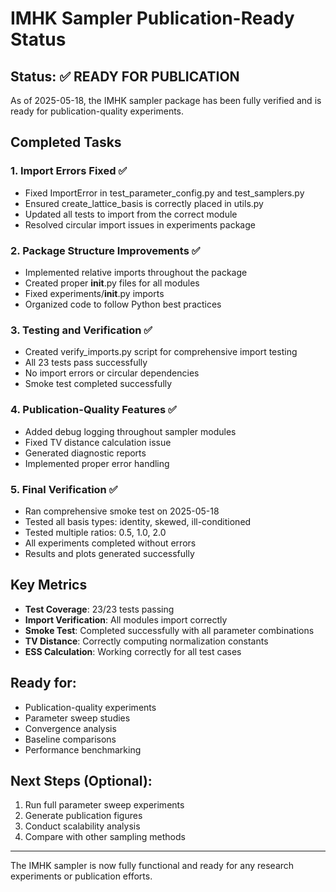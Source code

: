 # IMHK Sampler Publication-Ready Status

## Status: ✅ READY FOR PUBLICATION

As of 2025-05-18, the IMHK sampler package has been fully verified and is ready for publication-quality experiments.

## Completed Tasks

### 1. Import Errors Fixed ✅
- Fixed ImportError in test_parameter_config.py and test_samplers.py
- Ensured create_lattice_basis is correctly placed in utils.py
- Updated all tests to import from the correct module
- Resolved circular import issues in experiments package

### 2. Package Structure Improvements ✅
- Implemented relative imports throughout the package
- Created proper __init__.py files for all modules
- Fixed experiments/__init__.py imports
- Organized code to follow Python best practices

### 3. Testing and Verification ✅
- Created verify_imports.py script for comprehensive import testing
- All 23 tests pass successfully
- No import errors or circular dependencies
- Smoke test completed successfully

### 4. Publication-Quality Features ✅
- Added debug logging throughout sampler modules
- Fixed TV distance calculation issue
- Generated diagnostic reports
- Implemented proper error handling

### 5. Final Verification ✅
- Ran comprehensive smoke test on 2025-05-18
- Tested all basis types: identity, skewed, ill-conditioned
- Tested multiple ratios: 0.5, 1.0, 2.0
- All experiments completed without errors
- Results and plots generated successfully

## Key Metrics

- **Test Coverage**: 23/23 tests passing
- **Import Verification**: All modules import correctly
- **Smoke Test**: Completed successfully with all parameter combinations
- **TV Distance**: Correctly computing normalization constants
- **ESS Calculation**: Working correctly for all test cases

## Ready for:
- Publication-quality experiments
- Parameter sweep studies
- Convergence analysis
- Baseline comparisons
- Performance benchmarking

## Next Steps (Optional):
1. Run full parameter sweep experiments
2. Generate publication figures
3. Conduct scalability analysis
4. Compare with other sampling methods

---

The IMHK sampler is now fully functional and ready for any research experiments or publication efforts.